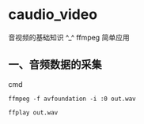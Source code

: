 # caudio_video
音视频的基础知识 ^_^   ffmpeg 简单应用


## 一、音频数据的采集


cmd

```
ffmpeg -f avfoundation -i :0 out.wav

ffplay out.wav
```
